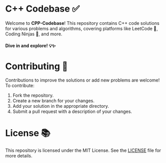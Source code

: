 # C++ Codebase ✅

Welcome to **CPP-Codebase**! This repository contains C++ code solutions for various problems and algorithms, covering platforms like LeetCode 🏅, Coding Ninjas 🧩, and more. 

#### Dive in and explore! 💡✨

# Contributing 🌿
Contributions to improve the solutions or add new problems are welcome! To contribute:

1. Fork the repository.
2. Create a new branch for your changes.
3. Add your solution in the appropriate directory.
4. Submit a pull request with a description of your changes.

# License 📚
This repository is licensed under the MIT License. See the <a href="https://github.com/neeru24/Leetcode-Problems/blob/main/LICENSE">LICENSE</a> file for more details.
